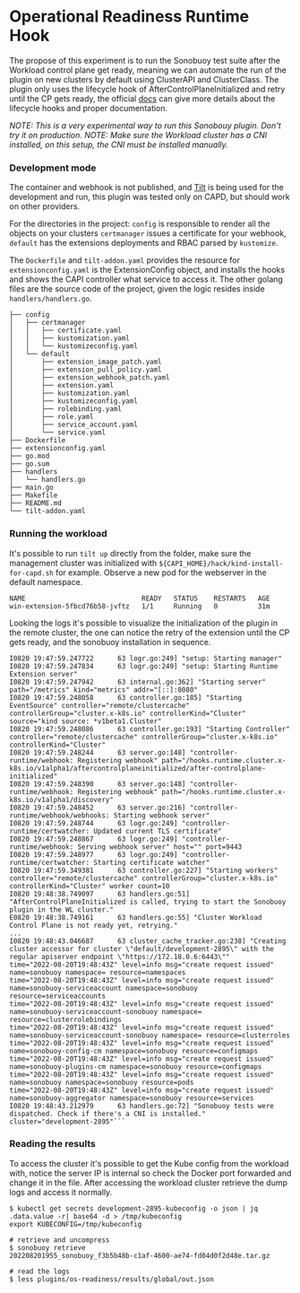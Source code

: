 # Operational Readiness Runtime Hook

The propose of this experiment is to run the Sonobuoy test suite after the Workload control
plane get ready, meaning we can automate the run of the plugin on new clusters by default using
ClusterAPI and ClusterClass. The plugin only uses the lifecycle hook of AfterControlPlaneInitialized and
retry until the CP gets ready, the official [docs](https://cluster-api.sigs.k8s.io/tasks/experimental-features/runtime-sdk/implement-lifecycle-hooks.html)
can give more details about the lifecycle hooks and proper documentation.

*NOTE: This is a very experimental way to run this Sonobouy plugin. Don't try it on production.*
*NOTE: Make sure the Workload cluster has a CNI installed, on this setup, the CNI must be installed manually.*

### Development mode

The container and webhook is not published, and [Tilt](tilt.dev) is being used for the development
and run, this plugin was tested only on CAPD, but should work on other providers.

For the directories in the project: `config` is responsible to render all the objects on your clusters
`certmanager` issues a certificate for your webhook, `default` has the extensions deployments and RBAC
parsed by `kustomize`.

The `Dockerfile` and `tilt-addon.yaml` provides the resource for 
`extensionconfig.yaml` is the ExtensionConfig object, and installs the hooks and shows the
CAPI controller what service to access it. The other golang files are the source
code of the project, given the logic resides inside `handlers/handlers.go`.

```shell
├── config
│   ├── certmanager
│   │   ├── certificate.yaml
│   │   ├── kustomization.yaml
│   │   └── kustomizeconfig.yaml
│   └── default
│       ├── extension_image_patch.yaml
│       ├── extension_pull_policy.yaml
│       ├── extension_webhook_patch.yaml
│       ├── extension.yaml
│       ├── kustomization.yaml
│       ├── kustomizeconfig.yaml
│       ├── rolebinding.yaml
│       ├── role.yaml
│       ├── service_account.yaml
│       └── service.yaml
├── Dockerfile
├── extensionconfig.yaml
├── go.mod
├── go.sum
├── handlers
│   └── handlers.go
├── main.go
├── Makefile
├── README.md
└── tilt-addon.yaml
```

### Running the workload

It's possible to run `tilt up` directly from the folder, make sure the management cluster was initialized
with `${CAPI_HOME}/hack/kind-install-for-capd.sh` for example. Observe a new pod for the webserver in
the default namespace.

```shell
NAME                             READY   STATUS    RESTARTS   AGE
win-extension-5fbcd76b58-jvftz   1/1     Running   0          31m
```

Looking the logs it's possible to visualize the initialization of the plugin in the remote cluster,
the one can notice the retry of the extension until the CP gets ready, and the sonobuoy installation 
in sequence.

```shell
I0820 19:47:59.247722      63 logr.go:249] "setup: Starting manager"
I0820 19:47:59.247834      63 logr.go:249] "setup: Starting Runtime Extension server"
I0820 19:47:59.247942      63 internal.go:362] "Starting server" path="/metrics" kind="metrics" addr="[::]:8080"
I0820 19:47:59.248058      63 controller.go:185] "Starting EventSource" controller="remote/clustercache" controllerGroup="cluster.x-k8s.io" controllerKind="Cluster" source="kind source: *v1beta1.Cluster"
I0820 19:47:59.248086      63 controller.go:193] "Starting Controller" controller="remote/clustercache" controllerGroup="cluster.x-k8s.io" controllerKind="Cluster"
I0820 19:47:59.248244      63 server.go:148] "controller-runtime/webhook: Registering webhook" path="/hooks.runtime.cluster.x-k8s.io/v1alpha1/aftercontrolplaneinitialized/after-controlplane-initialized"
I0820 19:47:59.248390      63 server.go:148] "controller-runtime/webhook: Registering webhook" path="/hooks.runtime.cluster.x-k8s.io/v1alpha1/discovery"
I0820 19:47:59.248452      63 server.go:216] "controller-runtime/webhook/webhooks: Starting webhook server"
I0820 19:47:59.248744      63 logr.go:249] "controller-runtime/certwatcher: Updated current TLS certificate"
I0820 19:47:59.248867      63 logr.go:249] "controller-runtime/webhook: Serving webhook server" host="" port=9443
I0820 19:47:59.248977      63 logr.go:249] "controller-runtime/certwatcher: Starting certificate watcher"
I0820 19:47:59.349381      63 controller.go:227] "Starting workers" controller="remote/clustercache" controllerGroup="cluster.x-k8s.io" controllerKind="Cluster" worker count=10
I0820 19:48:38.749097      63 handlers.go:51] "AfterControlPlaneInitialized is called, trying to start the Sonobuoy plugin in the WL cluster."
E0820 19:48:38.749161      63 handlers.go:55] "Cluster Workload Control Plane is not ready yet, retrying."
...
I0820 19:48:43.046687      63 cluster_cache_tracker.go:238] "Creating cluster accessor for cluster \"default/development-2895\" with the regular apiserver endpoint \"https://172.18.0.6:6443\""
time="2022-08-20T19:48:43Z" level=info msg="create request issued" name=sonobuoy namespace= resource=namespaces
time="2022-08-20T19:48:43Z" level=info msg="create request issued" name=sonobuoy-serviceaccount namespace=sonobuoy resource=serviceaccounts
time="2022-08-20T19:48:43Z" level=info msg="create request issued" name=sonobuoy-serviceaccount-sonobuoy namespace= resource=clusterrolebindings
time="2022-08-20T19:48:43Z" level=info msg="create request issued" name=sonobuoy-serviceaccount-sonobuoy namespace= resource=clusterroles
time="2022-08-20T19:48:43Z" level=info msg="create request issued" name=sonobuoy-config-cm namespace=sonobuoy resource=configmaps
time="2022-08-20T19:48:43Z" level=info msg="create request issued" name=sonobuoy-plugins-cm namespace=sonobuoy resource=configmaps
time="2022-08-20T19:48:43Z" level=info msg="create request issued" name=sonobuoy namespace=sonobuoy resource=pods
time="2022-08-20T19:48:43Z" level=info msg="create request issued" name=sonobuoy-aggregator namespace=sonobuoy resource=services
I0820 19:48:43.212979      63 handlers.go:72] "Sonobuoy tests were dispatched. Check if there's a CNI is installed." cluster="development-2895"```
```

### Reading the results

To access the cluster it's possible to get the Kube config from the workload with, notice the server IP is internal
so check the Docker port forwarded and change it in the file. After accessing the workload cluster
retrieve the dump logs and access it normally.

```shell
$ kubectl get secrets development-2895-kubeconfig -o json | jq .data.value -r| base64 -d > /tmp/kubeconfig
export KUBECONFIG=/tmp/kubeconfig

# retrieve and uncompress
$ sonobuoy retrieve 
202208201955_sonobuoy_f3b5b48b-c1af-4600-ae74-fd04d0f2d48e.tar.gz

# read the logs
$ less plugins/os-readiness/results/global/out.json 
```

